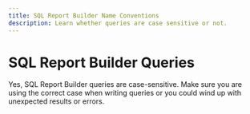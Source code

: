 ```yaml
---
title: SQL Report Builder Name Conventions
description: Learn whether queries are case sensitive or not.
---
```

# SQL Report Builder Queries

Yes, SQL Report Builder queries are case-sensitive. Make sure you are using the correct case when writing queries or you could wind up with unexpected results or errors.

